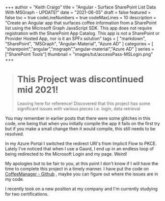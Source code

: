 +++
author = "Keith Craigo"
title = "Angular - Surface SharePoint List Data With MSGraph - UPDATE!"
date = "2021-06-05"
draft = false
featured = false
toc = true
codeLineNumbers = true
codeMaxLines = 10
description = "Create an Angular app that surfaces coffee information from a SharePoint list using the Microsoft Graph JavaScript SDK. This app does not require registration with the SharePoint App Catalog. This app is not a SharePoint or Provider Hosted App, nor is it an SPFx solution"
tags = [
    "markdown",
    "SharePoint",
    "MSGraph",
    "Angular-Material",
    "Azure AD"
]
categories = [
    "sharepoint","angular","msgraph","angular-material","Azure AD"
]
series = ["SharePoint Tools"]
thumbnail = "images/tut/accessPass-MSLogin.png"
+++

> # This Project was discontinued mid 2021!
> Leaving here for reference!
> Discovered that this project has some significant issues with various pieces i.e. login, data retrieval

You may remember in earlier posts that there were some glitches in this code, one being that when you initially compile the app it fails on the first try but if you make a small change then it would compile, this still needs to be resolved.

In my Azure Portal I switched the redirect URI's from Implicit Flow to PKCE.
Lately I've noticed that when I use a Gaurd, I end up in an endless loop of being redirected to the Microsoft Login and my page. Weird!

My apologies but to be fair to you, at this point I don't know if I will have the time to complete this project in a timely manner.
I have put the code on [CoffeeManager - Github](https://github.com/kcraigo/coffeeManager) , maybe you can figure out where the issues are in my code.

I recently took on a new position at my company and I'm currently studying for two certifications.



